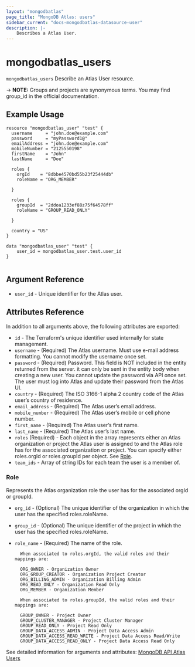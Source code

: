 ```yaml
---
layout: "mongodbatlas"
page_title: "MongoDB Atlas: users"
sidebar_current: "docs-mongodbatlas-datasource-user"
description: |-
    Describes a Atlas User.
---
```


# mongodbatlas_users

`mongodbatlas_users` Describe an Atlas User resource.

-> **NOTE:** Groups and projects are synonymous terms. You may find group_id in the official documentation.

## Example Usage

```hcl
resource "mongodbatlas_user" "test" {
  username     = "john.doe@example.com"
  password     = "myPassword1@"
  emailAddress = "john.doe@example.com"
  mobileNumber = "2125550198"
  firstName    = "John"
  lastName     = "Doe"
  
  roles {
    orgId    = "8dbbe4570bd55b23f25444db"
    roleName = "ORG_MEMBER"

  }

  roles {
    groupId  = "2ddoa1233ef88z75f64578ff"
    roleName = "GROUP_READ_ONLY"

  }

  country = "US"
}

data "mongodbatlas_user" "test" {
	user_id = mongodbatlas_user.test.user_id
}


```

## Argument Reference

* `user_id` - Unique identifier for the Atlas user.


## Attributes Reference

In addition to all arguments above, the following attributes are exported:
* `id` -	The Terraform's unique identifier used internally for state management.
* `username` - (Required) The Atlas username. Must use e-mail address formatting. You cannot modify the username once set.
* `password` - (Required) Password. This field is NOT included in the entity returned from the server. it can only be sent in the entity body when creating a new user. You cannot update the password via API once set. The user must log into Atlas and update their password from the Atlas UI.
* `country` - (Required) The ISO 3166-1 alpha 2 country code of the Atlas user’s country of residence.
* `email_address` - (Required) The Atlas user’s email address.
* `mobile_number` - (Required) The Atlas user’s mobile or cell phone number.
* `first_name` - (Required) The Atlas user’s first name.
* `last_name` - (Required) The Atlas user’s last name.
* `roles` (Required)  - Each object in the array represents either an Atlas organization or project the Atlas user is assigned to and the Atlas role has for the associated organization or project. You can specify either roles.orgId or roles.groupId per object. See [Role](#role).
* `team_ids` - Array of string IDs for each team the user is a member of.



### Role

Represents the Atlas organization role the user has for the associated orgId or groupId.

* `org_id` - (Optional) The unique identifier of the organization in which the user has the specified roles.roleName.
* `group_id` - (Optional) The unique identifier of the project in which the user has the specified roles.roleName.
* `role_name` - (Required) The name of the role.

        When associated to roles.orgId, the valid roles and their mappings are:

        ORG_OWNER - Organization Owner
        ORG_GROUP_CREATOR - Organization Project Creator
        ORG_BILLING_ADMIN - Organization Billing Admin
        ORG_READ_ONLY - Organization Read Only
        ORG_MEMBER - Organization Member

        When associated to roles.groupId, the valid roles and their mappings are:

        GROUP_OWNER - Project Owner
        GROUP_CLUSTER_MANAGER - Project Cluster Manager
        GROUP_READ_ONLY - Project Read Only
        GROUP_DATA_ACCESS_ADMIN - Project Data Access Admin
        GROUP_DATA_ACCESS_READ_WRITE - Project Data Access Read/Write
        GROUP_DATA_ACCESS_READ_ONLY - Project Data Access Read Only


See detailed information for arguments and attributes: [MongoDB API Atlas Users](https://docs.atlas.mongodb.com/reference/api/user/)
